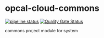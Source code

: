 # opcal-cloud-commons
[![pipeline status](https://gitlab.com/opcal-project/opcal-cloud-commons/badges/main/pipeline.svg)](https://gitlab.com/opcal-project/opcal-cloud-commons/-/commits/main)
[![Quality Gate Status](https://sonarcloud.io/api/project_badges/measure?project=opcal-project_opcal-cloud-commons&metric=alert_status)](https://sonarcloud.io/dashboard?id=opcal-project_opcal-cloud-commons)

commons project module for system